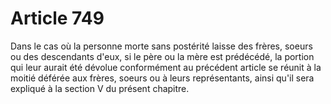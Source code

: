 # Article 749

Dans le cas où la personne morte sans postérité laisse des frères, soeurs ou des descendants d'eux, si le père ou la mère est prédécédé, la portion qui leur aurait été dévolue conformément au précédent article se réunit à la moitié déférée aux frères, soeurs ou à leurs représentants, ainsi qu'il sera expliqué à la section V du présent chapitre.